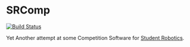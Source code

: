 # SRComp

[![Build Status](https://travis-ci.org/PeterJCLaw/srcomp.png?branch=master)](https://travis-ci.org/PeterJCLaw/srcomp)

Yet Another attempt at some Competition Software for [Student Robotics](http://srobo.org).
